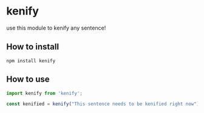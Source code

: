 # kenify
 
 use this module to kenify any sentence!

## How to install

 ```
npm install kenify
```

## How to use

 ```javascript
import kenify from 'kenify';

const kenified = kenify("This sentence needs to be kenified right now"); // returns a kenified string
```
